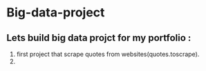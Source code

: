 # Big-data-project
## Lets build big data projct for my portfolio : 
1. first project that scrape quotes from websites(quotes.toscrape).
2. 